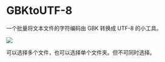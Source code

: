 # GBKtoUTF-8

一个批量将文本文件的字符编码由 GBK 转换成 UTF-8 的小工具。

![](https://i.loli.net/2018/09/09/5b9495b648bec.png)

可以选择多个文件，也可以选择单个文件夹。但不可同时选择。
